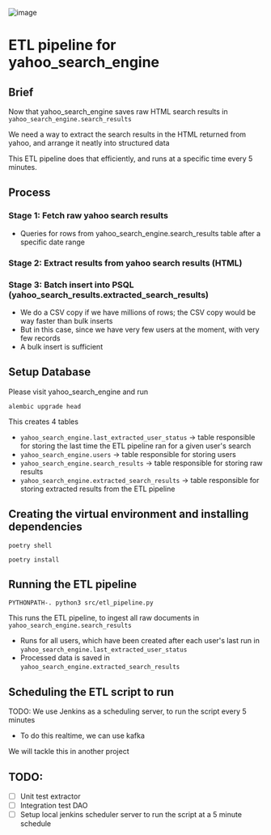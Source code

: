 ![image](https://github.com/Vivolance/ETL_pipeline_YSE/assets/99338366/bbd22e5f-e793-48a0-b786-bf2fc414bd3c)

# ETL pipeline for yahoo_search_engine

## Brief

Now that yahoo_search_engine saves raw HTML search results in `yahoo_search_engine.search_results`

We need a way to extract the search results in the HTML returned from yahoo, and arrange it neatly into structured data

This ETL pipeline does that efficiently, and runs at a specific time every 5 minutes.

## Process

### Stage 1: Fetch raw yahoo search results
- Queries for rows from yahoo_search_engine.search_results table after a specific date range

### Stage 2: Extract results from yahoo search results (HTML)

### Stage 3: Batch insert into PSQL (yahoo_search_results.extracted_search_results)
- We do a CSV copy if we have millions of rows; the CSV copy would be way faster than bulk inserts
- But in this case, since we have very few users at the moment, with very few records
- A bulk insert is sufficient

## Setup Database

Please visit yahoo_search_engine and run

```commandline
alembic upgrade head
```

This creates 4 tables
- `yahoo_search_engine.last_extracted_user_status` -> table responsible for storing the last time the ETL pipeline ran for a given user's search
- `yahoo_search_engine.users` -> table responsible for storing users
- `yahoo_search_engine.search_results` -> table responsible for storing raw results
- `yahoo_search_engine.extracted_search_results` -> table responsible for storing extracted results from the ETL pipeline

## Creating the virtual environment and installing dependencies

```commandline
poetry shell
```

```commandline
poetry install
```

## Running the ETL pipeline

```commandline
PYTHONPATH-. python3 src/etl_pipeline.py
```

This runs the ETL pipeline, to ingest all raw documents in `yahoo_search_engine.search_results`
- Runs for all users, which have been created after each user's last run in `yahoo_search_engine.last_extracted_user_status`
- Processed data is saved in `yahoo_search_engine.extracted_search_results`

## Scheduling the ETL script to run

TODO: We use Jenkins as a scheduling server, to run the script every 5 minutes
- To do this realtime, we can use kafka

We will tackle this in another project

## TODO:
- [ ] Unit test extractor
- [ ] Integration test DAO
- [ ] Setup local jenkins scheduler server to run the script at a 5 minute schedule
